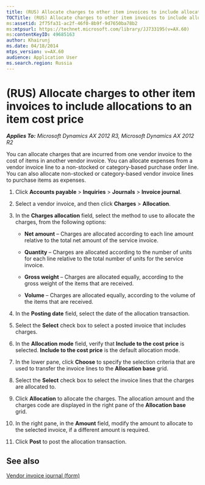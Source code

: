 ```yaml
---
title: (RUS) Allocate charges to other item invoices to include allocations to an item cost price
TOCTitle: (RUS) Allocate charges to other item invoices to include allocations to an item cost price
ms:assetid: 2f75fa31-ac2f-46f0-8b9f-9d7650ba78b2
ms:mtpsurl: https://technet.microsoft.com/library/JJ733195(v=AX.60)
ms:contentKeyID: 49685163
author: Khairunj
ms.date: 04/18/2014
mtps_version: v=AX.60
audience: Application User
ms.search.region: Russia
---
```


# (RUS) Allocate charges to other item invoices to include allocations to an item cost price 


_**Applies To:** Microsoft Dynamics AX 2012 R3, Microsoft Dynamics AX 2012 R2_

You can allocate charges that are incurred from one vendor invoice to the cost of items in another vendor invoice. You can allocate expenses from a vendor invoice line to a non-stocked or category-based purchase order line. You can also allocate non-stocked or category-based vendor invoice lines to purchase items as expenses.

1.  Click **Accounts payable** \> **Inquiries** \> **Journals** \> **Invoice journal**.

2.  Select a vendor invoice, and then click **Charges** \> **Allocation**.

3.  In the **Charges allocation** field, select the method to use to allocate the charges, from the following options:
    
      - **Net amount** – Charges are allocated according to each line amount relative to the total net amount of the service invoice.
    
      - **Quantity** – Charges are allocated according to the number of units for each line relative to the total number of units for the service invoice.
    
      - **Gross weight** – Charges are allocated equally, according to the gross weight of the items that are received.
    
      - **Volume** – Charges are allocated equally, according to the volume of the items that are received.

4.  In the **Posting date** field, select the date of the allocation transaction.

5.  Select the **Select** check box to select a posted invoice that includes charges.

6.  In the **Allocation mode** field, verify that **Include to the cost price** is selected. **Include to the cost price** is the default allocation mode.

7.  In the lower pane, click **Choose** to specify the selection criteria that are used to transfer the invoice lines to the **Allocation base** grid.

8.  Select the **Select** check box to select the invoice lines that the charges are allocated to.

9.  Click **Allocation** to allocate the charges. The allocation amount and the charges code are displayed in the right pane of the **Allocation base** grid.

10. In the right pane, in the **Amount** field, modify the amount to allocate to the selected invoice, if a different amount is required.

11. Click **Post** to post the allocation transaction.

## See also

[Vendor invoice journal (form)](https://technet.microsoft.com/library/aa587621\(v=ax.60\))

  


